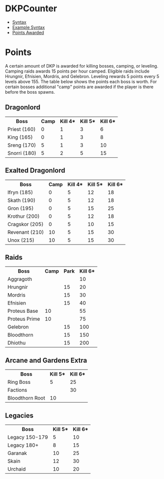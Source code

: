 # DKPCounter
* <a href="syntax.md">Syntax</a>
* <a href="examples.md">Example Syntax</a>
* <a href="points.md">Points Awarded</a>
# Points

A certain amount of DKP is awarded for killing bosses, camping, or leveling. Camping raids awards 15 points per hour camped. Eligible raids include Hrungnir, Efnisien, Mordris, and Gelebron. Leveling rewards 5 points every 5 levels above 155. The table below shows the points each boss is worth. For certain bosses additional "camp" points are awarded if the player is there before the boss spawns.
  
## Dragonlord
<table>
  <tr>
    <th>Boss</th>
    <th>Camp</th>
    <th>Kill 4*</th>
    <th>Kill 5*</th>
    <th>Kill 6*</th>
  </tr>
  <tr>
    <td>Priest (160)</td>
    <td>0</td>
    <td>1</td>
    <td>3</td>
    <td>6</td>
  </tr>
  <tr>
    <td>King (165)</td>
    <td>0</td>
    <td>1</td>
    <td>3</td>
    <td>8</td>
  </tr>
  <tr>
    <td>Sreng (170)</td>
    <td>5</td>
    <td>1</td>
    <td>3</td>
    <td>10</td>
  </tr>
  <tr>
    <td>Snorri (180)</td>
    <td>5</td>
    <td>2</td>
    <td>5</td>
    <td>15</td>
  </tr>
</table>

## Exalted Dragonlord
<table>
  <tr>
    <th>Boss</th>
    <th>Camp</th>
    <th>Kill 4*</th>
    <th>Kill 5*</th>
    <th>Kill 6*</th>

  </tr>
  <tr>
    <td>Ifryn (185)</td>
    <td>0</td>
    <td>5</td>
    <td>12</td>
    <td>18</td>
  </tr>
  <tr>
    <td>Skath (190)</td>
    <td>0</td>
    <td>5</td>
    <td>12</td>
    <td>18</td>
  </tr>
  <tr>
    <td>Gron (195)</td>
    <td>0</td>
    <td>5</td>
    <td>15</td>
    <td>25</td>
  </tr>
  <tr>
    <td>Krothur (200)</td>
    <td>0</td>
    <td>5</td>
    <td>12</td>
    <td>18</td>
  </tr>
  <tr>
    <td>Cragskor (205)</td>
    <td>0</td>
    <td>5</td>
    <td>10</td>
    <td>15</td>
  </tr>
  <tr>
    <td>Revenant (210)</td>
    <td>10</td>
    <td>5</td>
    <td>15</td>
    <td>30</td>
  </tr>
  <tr>
    <td>Unox (215)</td>
    <td>10</td>
    <td>5</td>
    <td>15</td>
    <td>30</td>
  </tr>
</table>

## Raids
<table>
  <tr>
    <th>Boss</th>
    <th>Camp</th>
    <th>Park</th>
    <th>Kill 6*</th>
  </tr>
  <tr>
    <td>Aggragoth</td>
    <td></td>
    <td></td>
    <td>10</td>
  </tr>
  <tr>
    <td>Hrungnir</td>
    <td></td>
    <td>15</td>
    <td>20</td>
  </tr>
  <tr>
    <td>Mordris</td>
    <td></td>
    <td>15</td>
    <td>30</td>
  </tr>
  <tr>
    <td>Efnisien</td>
    <td></td>
    <td>15</td>    
    <td>40</td>
  </tr>
  <tr>
    <td>Proteus Base</td>
    <td>10</td>
    <td></td>
    <td>55</td>
  </tr>
  <tr>
    <td>Proteus Prime</td>
    <td>10</td>
    <td></td>     
    <td>75</td>
  </tr>
  <tr>
    <td>Gelebron</td>
    <td></td>
    <td>15</td> 
    <td>100</td>
  </tr>
  <tr>
    <td>Bloodthorn</td>
    <td></td>
    <td>15</td> 
    <td>150</td>
  </tr>
  <tr>
    <td>Dhiothu</td>
    <td></td>
    <td>15</td> 
    <td>200</td>
  </tr>
</table>

## Arcane and Gardens Extra
<table>
  <tr>
    <th>Boss</th>
    <th>Kill 5*</th>
    <th>Kill 6*</th>
  </tr>
  <tr>
    <td>Ring Boss</td>
    <td>5</td>
    <td>25</td>
  </tr>
  <tr>
    <td>Factions</td>
    <td></td>
    <td>30</td>
  </tr>
  <tr>
    <td>Bloodthorn Root</td>
    <td>10</td>
    <td></td>
  </tr>
</table>

## Legacies
<table>
  <tr>
    <th>Boss</th>
    <th>Kill 5*</th>
    <th>Kill 6*</th>
  </tr>
  <tr>
    <td>Legacy 150-179</td>
    <td>5</td>
    <td>10</td>
  </tr>
  <tr>
    <td>Legacy 180+</td>
    <td>8</td>
    <td>15</td>
  </tr>
  <tr>
    <td>Garanak</td>
    <td>10</td>
    <td>25</td>
  </tr>
  <tr>
    <td>Skain</td>
    <td>12</td>
    <td>30</td>
  </tr>
  <tr>
    <td>Urchaid</td>
    <td>10</td>
    <td>20</td>
  </tr>
</table>
